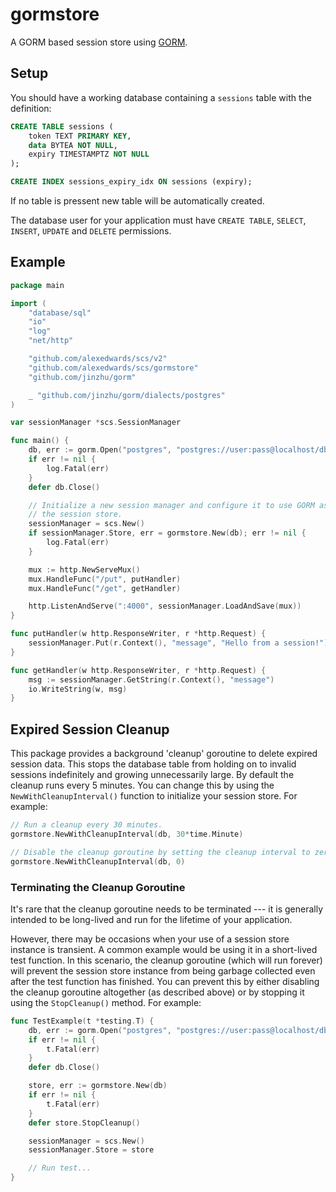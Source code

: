 # gormstore

A GORM based session store using [GORM](https://gorm.io/).

## Setup

You should have a working database containing a `sessions` table with the definition:

```sql
CREATE TABLE sessions (
	token TEXT PRIMARY KEY,
	data BYTEA NOT NULL,
	expiry TIMESTAMPTZ NOT NULL
);

CREATE INDEX sessions_expiry_idx ON sessions (expiry);
```

If no table is pressent new table will be automatically created.

The database user for your application must have `CREATE TABLE`, `SELECT`, `INSERT`, `UPDATE` and `DELETE` permissions.

## Example

```go
package main

import (
	"database/sql"
	"io"
	"log"
	"net/http"

	"github.com/alexedwards/scs/v2"
    "github.com/alexedwards/scs/gormstore"
    "github.com/jinzhu/gorm"

	_ "github.com/jinzhu/gorm/dialects/postgres"
)

var sessionManager *scs.SessionManager

func main() {
    db, err := gorm.Open("postgres", "postgres://user:pass@localhost/db")
	if err != nil {
		log.Fatal(err)
	}
	defer db.Close()

	// Initialize a new session manager and configure it to use GORM as
	// the session store.
	sessionManager = scs.New()
	if sessionManager.Store, err = gormstore.New(db); err != nil {
        log.Fatal(err)
    }

	mux := http.NewServeMux()
	mux.HandleFunc("/put", putHandler)
	mux.HandleFunc("/get", getHandler)

	http.ListenAndServe(":4000", sessionManager.LoadAndSave(mux))
}

func putHandler(w http.ResponseWriter, r *http.Request) {
	sessionManager.Put(r.Context(), "message", "Hello from a session!")
}

func getHandler(w http.ResponseWriter, r *http.Request) {
	msg := sessionManager.GetString(r.Context(), "message")
	io.WriteString(w, msg)
}
```

## Expired Session Cleanup

This package provides a background 'cleanup' goroutine to delete expired session data. This stops the database table from holding on to invalid sessions indefinitely and growing unnecessarily large. By default the cleanup runs every 5 minutes. You can change this by using the `NewWithCleanupInterval()` function to initialize your session store. For example:

```go
// Run a cleanup every 30 minutes.
gormstore.NewWithCleanupInterval(db, 30*time.Minute)

// Disable the cleanup goroutine by setting the cleanup interval to zero.
gormstore.NewWithCleanupInterval(db, 0)
```

### Terminating the Cleanup Goroutine

It's rare that the cleanup goroutine needs to be terminated --- it is generally intended to be long-lived and run for the lifetime of your application.

However, there may be occasions when your use of a session store instance is transient. A common example would be using it in a short-lived test function. In this scenario, the cleanup goroutine (which will run forever) will prevent the session store instance from being garbage collected even after the test function has finished. You can prevent this by either disabling the cleanup goroutine altogether (as described above) or by stopping it using the `StopCleanup()` method. For example:

```go
func TestExample(t *testing.T) {
	db, err := gorm.Open("postgres", "postgres://user:pass@localhost/db")
	if err != nil {
	    t.Fatal(err)
	}
	defer db.Close()

    store, err := gormstore.New(db)
    if err != nil {
	    t.Fatal(err)
    }
	defer store.StopCleanup()

	sessionManager = scs.New()
	sessionManager.Store = store

	// Run test...
}
```